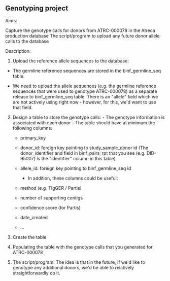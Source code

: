 
Genotyping project
-----

Aims:

Capture the genotype calls for donors from ATRC-000078 in the Atreca production database
The script/program to upload any future donor allele calls to the database

Description: 

1. Upload the reference allele sequences to the database:
 - The germline reference sequences are stored in the binf_germline_seq table.

 - We need to upload the allele sequences (e.g. the germline reference sequences that were used to genotype ATRC-000078) as a separate release to binf_germline_seq table. There is an "allele" field which we are not actively using right now - however, for this, we'd want to use that field.

2. Design a table to store the genotype calls:
       - The genotype information is associated with each donor
       -  The table should have at minimum the following columns:
    + primary_key
    + donor_id: foreign key pointing to study_sample_donor id (The donor_identifier and field in binf_pairs_rpt that you see (e.g. DID-95007) is the "identifier" column in this table)
    + allele_id:  foreign key pointing to binf_germline_seq id
     
      - In addition, these columns could be useful:
    + method (e.g. TIgGER / Partis)
    + number of supporting contigs
    + confidence score (for Partis)
    + date_created
    + ...

3. Create the table
4. Populating the table with the genotype calls that you generated for ATRC-000078
5. The script/program: 
  The idea is that in the future, if we'd like to genotype any additional donors, we'd be able to relatively straightforwardly do it.

